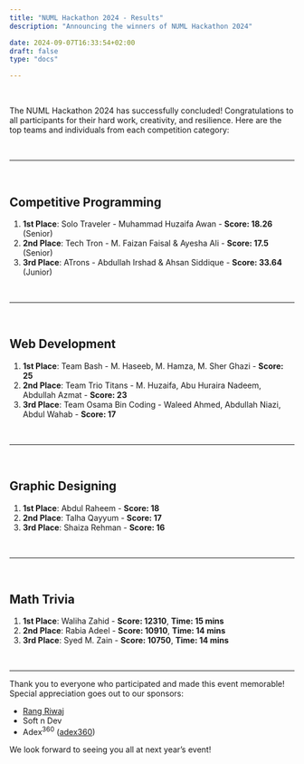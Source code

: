 ```yaml
---
title: "NUML Hackathon 2024 - Results"
description: "Announcing the winners of NUML Hackathon 2024"

date: 2024-09-07T16:33:54+02:00
draft: false
type: "docs"

---
```



<br>


The NUML Hackathon 2024 has successfully concluded! Congratulations to all participants for their hard work, creativity, and resilience. Here are the top teams and individuals from each competition category:

<br>

---

<br>

## Competitive Programming

1. **1st Place**: Solo Traveler - Muhammad Huzaifa Awan - **Score: 18.26** (Senior)
2. **2nd Place**: Tech Tron - M. Faizan Faisal & Ayesha Ali - **Score: 17.5** (Senior)
3. **3rd Place**: ATrons - Abdullah Irshad & Ahsan Siddique - **Score: 33.64** (Junior)

<br>

---

<br>

## Web Development

1. **1st Place**: Team Bash - M. Haseeb, M. Hamza, M. Sher Ghazi - **Score: 25**
2. **2nd Place**: Team Trio Titans - M. Huzaifa, Abu Huraira Nadeem, Abdullah Azmat - **Score: 23**
3. **3rd Place**: Team Osama Bin Coding - Waleed Ahmed, Abdullah Niazi, Abdul Wahab - **Score: 17**

<br>

---

<br>

## Graphic Designing

1. **1st Place**: Abdul Raheem - **Score: 18**
2. **2nd Place**: Talha Qayyum - **Score: 17**
3. **3rd Place**: Shaiza Rehman - **Score: 16**

<br>

---

<br>


## Math Trivia

1. **1st Place**: Waliha Zahid - **Score: 12310**, **Time: 15 mins**
2. **2nd Place**: Rabia Adeel - **Score: 10910**, **Time: 14 mins**
3. **3rd Place**: Syed M. Zain - **Score: 10750**, **Time: 14 mins**

<br>

---

Thank you to everyone who participated and made this event memorable! Special appreciation goes out to our sponsors:
- [Rang Riwaj](https://www.rangriwaj.pk/)
- Soft n Dev
- Adex<sup>360</sup> ([adex360](https://adex360.com/))

We look forward to seeing you all at next year’s event!



